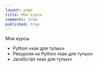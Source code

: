 ```yaml
---
layout: page
title: Мои курсы
comments: true
published: true
---
```


Мои курсы

- Python «как для тупых»
- Рекурсия на Python «как для тупых»
- JavaScript «как для тупых»